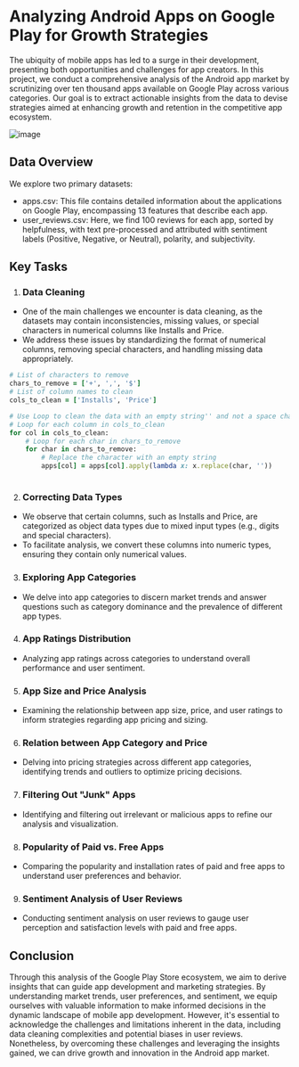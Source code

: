 # Analyzing Android Apps on Google Play for Growth Strategies

The ubiquity of mobile apps has led to a surge in their development, presenting both opportunities and challenges for app creators. In this project, we conduct a comprehensive analysis of the Android app market by scrutinizing over ten thousand apps available on Google Play across various categories. Our goal is to extract actionable insights from the data to devise strategies aimed at enhancing growth and retention in the competitive app ecosystem.

![image](https://github.com/fangoaish/Python__Analyzing-Android-Apps-on-Google-Play-for-Growth-Strategies/assets/51399519/458e4e02-4904-4ad5-86a9-ec51e6d31c86)



## Data Overview

We explore two primary datasets:

- apps.csv: This file contains detailed information about the applications on Google Play, encompassing 13 features that describe each app.
- user_reviews.csv: Here, we find 100 reviews for each app, sorted by helpfulness, with text pre-processed and attributed with sentiment labels (Positive, Negative, or Neutral), polarity, and subjectivity.


## Key Tasks

1. ### Data Cleaning

- One of the main challenges we encounter is data cleaning, as the datasets may contain inconsistencies, missing values, or special characters in numerical columns like Installs and Price.
- We address these issues by standardizing the format of numerical columns, removing special characters, and handling missing data appropriately.
```ruby
# List of characters to remove
chars_to_remove = ['+', ',', '$']
# List of column names to clean
cols_to_clean = ['Installs', 'Price']

# Use Loop to clean the data with an empty string'' and not a space character' '
# Loop for each column in cols_to_clean
for col in cols_to_clean:
    # Loop for each char in chars_to_remove
    for char in chars_to_remove:
        # Replace the character with an empty string
        apps[col] = apps[col].apply(lambda x: x.replace(char, ''))
     
```

2. ### Correcting Data Types

- We observe that certain columns, such as Installs and Price, are categorized as object data types due to mixed input types (e.g., digits and special characters).
- To facilitate analysis, we convert these columns into numeric types, ensuring they contain only numerical values.

3. ### Exploring App Categories

- We delve into app categories to discern market trends and answer questions such as category dominance and the prevalence of different app types.

4. ### App Ratings Distribution
- Analyzing app ratings across categories to understand overall performance and user sentiment.

5. ### App Size and Price Analysis

- Examining the relationship between app size, price, and user ratings to inform strategies regarding app pricing and sizing.

6. ### Relation between App Category and Price

- Delving into pricing strategies across different app categories, identifying trends and outliers to optimize pricing decisions.

7. ### Filtering Out "Junk" Apps

- Identifying and filtering out irrelevant or malicious apps to refine our analysis and visualization.

8. ### Popularity of Paid vs. Free Apps

- Comparing the popularity and installation rates of paid and free apps to understand user preferences and behavior.

9. ### Sentiment Analysis of User Reviews

- Conducting sentiment analysis on user reviews to gauge user perception and satisfaction levels with paid and free apps.


## Conclusion

Through this analysis of the Google Play Store ecosystem, we aim to derive insights that can guide app development and marketing strategies. By understanding market trends, user preferences, and sentiment, we equip ourselves with valuable information to make informed decisions in the dynamic landscape of mobile app development. However, it's essential to acknowledge the challenges and limitations inherent in the data, including data cleaning complexities and potential biases in user reviews. Nonetheless, by overcoming these challenges and leveraging the insights gained, we can drive growth and innovation in the Android app market.
